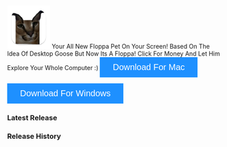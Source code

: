 <img src="https://github.com/JesseHoekema/DesktopFloppa/blob/main/favicon.png?raw=true" alt="Cute Cat" style="width: 100px; height: auto;">
Your All New Floppa Pet On Your Screen! Based On The Idea Of Desktop Goose But Now Its A Floppa! Click For Money And Let Him Explore Your Whole Computer :)

<a href="https://i.jessehoekema.com/dfi" style="color: white; text-decoration: none;">
<button class="btn" style="  background-color: DodgerBlue;
  border: none;
  color: white;
  padding: 12px 30px;
  cursor: pointer;
  font-size: 20px;"><i class="fa fa-download"></i> Download For Mac</button>
</a>

  <button class="btn" style="  background-color: DodgerBlue;
  border: none;
  color: white;
  padding: 12px 30px;
  cursor: pointer;
  font-size: 20px; cursor: not-allowed;" disabled><i class="fa fa-download"></i> Download For Windows</button>

  <link rel="stylesheet" href="https://cdnjs.cloudflare.com/ajax/libs/font-awesome/4.7.0/css/font-awesome.min.css">

### Latest Release
<script>
  document.addEventListener('DOMContentLoaded', function() {
    const apiUrl = 'https://api.github.com/repos/JesseHoekema/DesktopFloppa/releases/latest';  // Replace with your repo
    fetch(apiUrl)
      .then(response => response.json())
      .then(data => {
        const releaseContainer = document.getElementById('latest-release');
        
        const releaseTitle = document.createElement('h3');
        releaseTitle.textContent = data.name;
        
        const releaseDesc = document.createElement('p');
        releaseDesc.textContent = data.body || 'No description available';

        const releaseLink = document.createElement('a');
        releaseLink.href = data.html_url;
        releaseLink.textContent = 'View Release';
        releaseLink.target = '_blank';

        // Append the release information to the page
        releaseContainer.appendChild(releaseTitle);
        releaseContainer.appendChild(releaseDesc);
        releaseContainer.appendChild(releaseLink);
      })
      .catch(error => console.error('Error fetching latest release:', error));
  });
</script>

<div id="latest-release">
  <!-- Latest release info will be inserted here -->
</div>



### Release History
<script>
  document.addEventListener('DOMContentLoaded', function() {
    const apiUrl = 'https://api.github.com/repos/JesseHoekema/DesktopFloppa/releases';  // Replace with your repo
    fetch(apiUrl)
      .then(response => response.json())
      .then(data => {
        const releasesList = document.getElementById('releases-list');
        data.forEach(release => {
          const releaseItem = document.createElement('div');
          releaseItem.classList.add('release-item');
          
          const releaseTitle = document.createElement('h3');
          releaseTitle.textContent = release.name;
          
          const releaseDesc = document.createElement('p');
          releaseDesc.textContent = release.body || 'No description available';

          const releaseLink = document.createElement('a');
          releaseLink.href = release.html_url;
          releaseLink.textContent = 'View Release';
          releaseLink.target = '_blank';

          releaseItem.appendChild(releaseTitle);
          releaseItem.appendChild(releaseDesc);
          releaseItem.appendChild(releaseLink);

          releasesList.appendChild(releaseItem);
        });
      })
      .catch(error => console.error('Error fetching releases:', error));
  });
</script>

<div id="releases-list"></div>

<link rel="icon" type="image/x-icon" href="https://github.com/JesseHoekema/DesktopFloppa/blob/main/favicon.png?raw=true">
